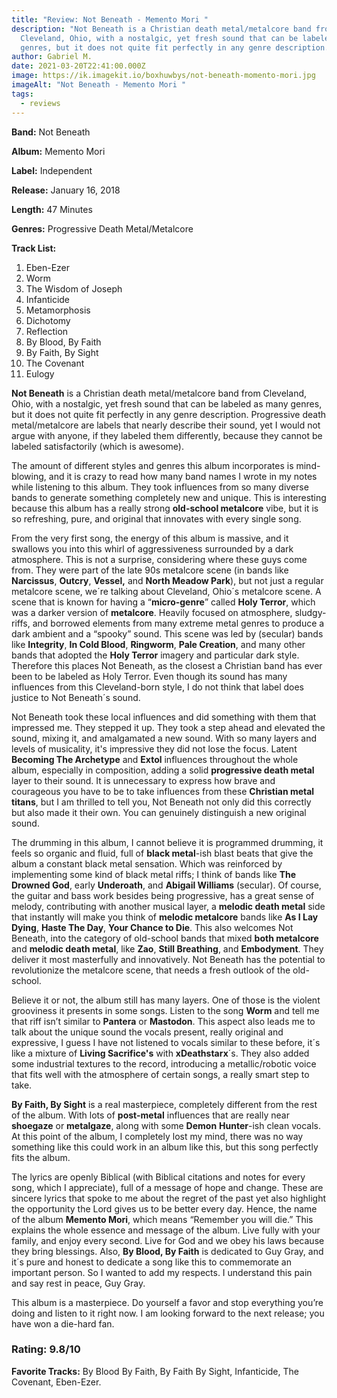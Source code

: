 ```yaml
---
title: "Review: Not Beneath - Memento Mori "
description: "Not Beneath is a Christian death metal/metalcore band from
  Cleveland, Ohio, with a nostalgic, yet fresh sound that can be labeled as many
  genres, but it does not quite fit perfectly in any genre description. "
author: Gabriel M.
date: 2021-03-20T22:41:00.000Z
image: https://ik.imagekit.io/boxhuwbys/not-beneath-momento-mori.jpg
imageAlt: "Not Beneath - Memento Mori "
tags:
  - reviews
---
```


**Band:** Not Beneath

**Album:** Memento Mori

**Label:** Independent

**Release:** January 16, 2018

**Length:** 47 Minutes

**Genres:** Progressive Death Metal/Metalcore

**Track List:**

1. Eben-Ezer
2. Worm
3. The Wisdom of Joseph
4. Infanticide
5. Metamorphosis
6. Dichotomy
7. Reflection
8. By Blood, By Faith
9. By Faith, By Sight
10. The Covenant
11. Eulogy

**Not Beneath**
 is a Christian death metal/metalcore band from Cleveland, Ohio, with a 
nostalgic, yet fresh sound that can be labeled as many genres, but it 
does not quite fit perfectly in any genre description. Progressive death
 metal/metalcore are labels that nearly describe their sound, yet I 
would not argue with anyone, if they labeled them differently, because 
they cannot be labeled satisfactorily (which is awesome).

The 
amount of different styles and genres this album incorporates is 
mind-blowing, and it is crazy to read how many band names I wrote in my 
notes while listening to this album. They took influences from so many 
diverse bands to generate something completely new and unique. This is 
interesting because this album has a really strong **old-school metalcore** vibe, but it is so refreshing, pure, and original that innovates with every single song.

From
 the very first song, the energy of this album is massive, and it 
swallows you into this whirl of aggressiveness surrounded by a dark 
atmosphere. This is not a surprise, considering where these guys come 
from. They were part of the late 90s metalcore scene (in bands like **Narcissus**, **Outcry**, **Vessel,** and **North Meadow Park**), but not just a regular metalcore scene, we´re talking about Cleveland, Ohio´s metalcore scene. A scene that is known for having a “**micro-genre**” called **Holy Terror**, which was a darker version of **metalcore**.
 Heavily focused on atmosphere, sludgy-riffs, and borrowed elements from
 many extreme metal genres to produce a dark ambient and a “spooky” 
sound. This scene was led by (secular) bands like **Integrity**, **In Cold Blood**, **Ringworm**, **Pale Creation**, and many other bands that adopted the **Holy Terror**
 imagery and particular dark style. Therefore this places Not Beneath, 
as the closest a Christian band has ever been to be labeled as Holy 
Terror. Even though its sound has many influences from this 
Cleveland-born style, I do not think that label does justice to Not 
Beneath´s sound.

Not Beneath took these local influences and did something with them that impressed me. They stepped it up. They took a step ahead and elevated the sound, mixing it, and amalgamated a new sound. With so many layers and levels of musicality, it's impressive they did not lose the focus. Latent **Becoming The Archetype** and **Extol** influences throughout the whole album, especially in composition, adding a solid **progressive death metal** layer to their sound. It is unnecessary to express how brave and courageous you have to be to take influences from these **Christian metal titans**,
 but I am thrilled to tell you, Not Beneath not only did this correctly 
but also made it their own. You can genuinely distinguish a new original
 sound.

The drumming in this album, I cannot believe it is programmed drumming, it feels so organic and fluid, full of **black metal**-ish blast beats that give the album a constant black metal sensation. Which was reinforced by implementing some kind of black metal riffs; I think of bands like **The Drowned God**, early **Underoath**, and **Abigail Williams** (secular). Of course, the guitar and bass work besides being progressive, has a great sense of melody, contributing with another musical layer, a **melodic death metal** side that instantly will make you think of **melodic metalcore** bands like **As I Lay Dying**, **Haste The Day**, **Your Chance to Die**. This also welcomes Not Beneath, into the category of old-school bands that mixed **both metalcore** and **melodic death metal**, like **Zao**, **Still Breathing**, and **Embodyment**. They deliver it most masterfully and innovatively. Not Beneath has the potential to revolutionize the metalcore scene, that needs a fresh outlook of the old-school.

Believe it or not, the album still has many layers. One of those is the violent grooviness it presents in some songs. Listen to the song **Worm** and tell me that riff isn’t similar to **Pantera** or **Mastodon**. This aspect also leads me to talk about the unique sound the vocals present, really original and expressive, I guess I have not listened to vocals similar to these before, it´s like a mixture of **Living Sacrifice's** with **xDeathstarx**´s. They also added some industrial textures to the record, introducing a 
metallic/robotic voice that fits well with the atmosphere of certain 
songs, a really smart step to take.

**By Faith, By Sight** is a real masterpiece, completely different from the rest of the album. With lots of **post-metal** influences that are really near **shoegaze** or **metalgaze**, along with some **Demon** **Hunter**-ish
 clean vocals. At this point of the album, I completely lost my mind, 
there was no way something like this could work in an album like this, 
but this song perfectly fits the album.

The lyrics are openly Biblical (with Biblical citations and notes for every song, which I 
appreciate), full of a message of hope and change. These are sincere 
lyrics that spoke to me about the regret of the past yet also highlight 
the opportunity the Lord gives us to be better every day. Hence, the 
name of the album **Memento Mori**, which means “Remember 
you will die.” This explains the whole essence and message of the album.
 Live fully with your family, and enjoy every second. Live for God and 
we obey his laws because they bring blessings. Also, **By Blood, By Faith**
 is dedicated to Guy Gray, and it´s pure and honest to dedicate a song 
like this to commemorate an important person. So I wanted to add my 
respects.  I understand this pain and say rest in peace, Guy Gray.

This album is a masterpiece. Do yourself a favor and stop everything you’re 
doing and listen to it right now. I am looking forward to the next 
release; you have won a die-hard fan.

### Rating: 9.8/10



**Favorite Tracks:** By Blood By Faith, By Faith By Sight, Infanticide, The Covenant, Eben-Ezer.
